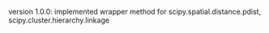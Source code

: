 version 1.0.0:
implemented wrapper method for scipy.spatial.distance.pdist, scipy.cluster.hierarchy.linkage